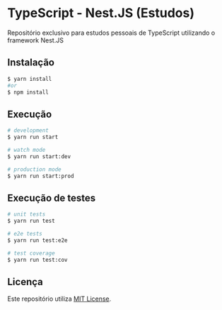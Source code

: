 # TypeScript - Nest.JS (Estudos)

Repositório exclusivo para estudos pessoais de TypeScript utilizando o framework Nest.JS

## Instalação

```bash
$ yarn install
#or
$ npm install
```

## Execução

```bash
# development
$ yarn run start

# watch mode
$ yarn run start:dev

# production mode
$ yarn run start:prod
```

## Execução de testes

```bash
# unit tests
$ yarn run test

# e2e tests
$ yarn run test:e2e

# test coverage
$ yarn run test:cov
```

## Licença

Este repositório utiliza [MIT License](https://docs.nestjs.com/support).
